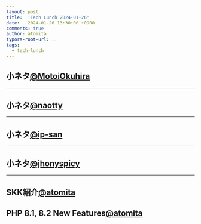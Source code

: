 ```yaml
---
layout: post
title:  'Tech Lunch 2024-01-26'
date:   2024-01-26 13:30:00 +0900
comments: true
author: atomita
typora-root-url: ..
tags:
  - tech-lunch
---
```


## 小ネタ[@MotoiOkuhira](https://github.com/MotoiOkuhira)


---

## 小ネタ[@naotty](https://github.com/naotty)


---

## 小ネタ[@ip-san](https://github.com/ip-san)


---

## 小ネタ[@jhonyspicy](https://github.com/jhonyspicy)


---

## SKK紹介[@atomita](https://github.com/atomita)

## PHP 8.1, 8.2 New Features[@atomita](https://github.com/atomita)

